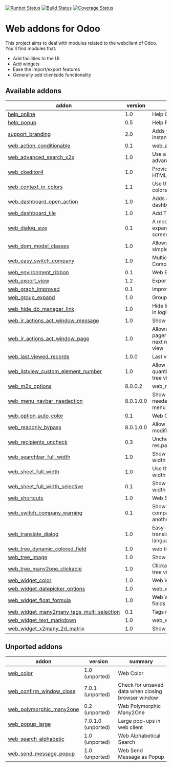 [![Runbot Status](https://runbot.odoo-community.org/runbot/badge/flat/162/8.0.svg)](https://runbot.odoo-community.org/runbot/repo/github-com-oca-web-162)
[![Build Status](https://travis-ci.org/OCA/web.svg?branch=8.0)](https://travis-ci.org/OCA/web)
[![Coverage Status](https://coveralls.io/repos/OCA/web/badge.png?branch=8.0)](https://coveralls.io/r/OCA/web?branch=8.0)

Web addons for Odoo
===================

This project aims to deal with modules related to the webclient of Odoo. You'll find modules that:

- Add facilities to the UI
- Add widgets
- Ease the import/export features
- Generally add clientside functionality

[//]: # (addons)
Available addons
----------------
addon | version | summary
--- | --- | ---
[help_online](help_online/) | 1.0 | Help Online
[help_popup](help_popup/) | 0.5 | Help Popup
[support_branding](support_branding/) | 2.0 | Adds your branding to an Odoo instance
[web_action_conditionable](web_action_conditionable/) | 0.1 | web_action_conditionable
[web_advanced_search_x2x](web_advanced_search_x2x/) | 1.0 | Use a search widget in advanced search for x2x fields
[web_ckeditor4](web_ckeditor4/) | 1.0 | Provides a widget for editing HTML fields using CKEditor 4.x
[web_context_in_colors](web_context_in_colors/) | 1.1 | Use the context in a tree view's colors and fonts attribute
[web_dashboard_open_action](web_dashboard_open_action/) | 1.0 | Adds a button to open a dashboard in full mode
[web_dashboard_tile](web_dashboard_tile/) | 1.0 | Add Tiles to Dashboard
[web_dialog_size](web_dialog_size/) | 0.1 | A module that lets the user expand a dialog box to the full screen width.
[web_dom_model_classes](web_dom_model_classes/) | 1.0 | Allows small UI changes with simple CSS
[web_easy_switch_company](web_easy_switch_company/) | 1.0 | Multicompany - Easy Switch Company
[web_environment_ribbon](web_environment_ribbon/) | 0.1 | Web Environment Ribbon
[web_export_view](web_export_view/) | 1.2 | Export Current View
[web_graph_improved](web_graph_improved/) | 0.1 | Improves graph views.
[web_group_expand](web_group_expand/) | 1.0 | Group Expand Buttons
[web_hide_db_manager_link](web_hide_db_manager_link/) | 1.0 | Hide link to database manager in login screen
[web_ir_actions_act_window_message](web_ir_actions_act_window_message/) | 1.0 | Show a message box to users
[web_ir_actions_act_window_page](web_ir_actions_act_window_page/) | 1.0 | Allows a developer to trigger a pager to show the previous or next next record in the form view
[web_last_viewed_records](web_last_viewed_records/) | 1.0.0 | Last viewed records
[web_listview_custom_element_number](web_listview_custom_element_number/) | 1.0 | Allow users to set manually a quantity of items to display in a tree view
[web_m2x_options](web_m2x_options/) | 8.0.0.2 | web_m2x_options
[web_menu_navbar_needaction](web_menu_navbar_needaction/) | 8.0.1.0.0 | Show the sum of submenus' needaction counters in main menu
[web_option_auto_color](web_option_auto_color/) | 0.1 | Web Option Auto Color
[web_readonly_bypass](web_readonly_bypass/) | 8.0.1.0.0 | Allow to save onchange modifications to readonly fields
[web_recipients_uncheck](web_recipients_uncheck/) | 0.3 | Uncheck recipients on res.partner
[web_searchbar_full_width](web_searchbar_full_width/) | 1.0 | Show search bar in full screen width
[web_sheet_full_width](web_sheet_full_width/) | 1.0 | Use the whole available screen width when displaying sheets
[web_sheet_full_width_selective](web_sheet_full_width_selective/) | 0.1 | Show selected sheets with full width
[web_shortcuts](web_shortcuts/) | 1.0 | Web Shortcuts
[web_switch_company_warning](web_switch_company_warning/) | 0.1 | Show a warning if current company has been switched in another tab or window.
[web_translate_dialog](web_translate_dialog/) | 1.0 | Easy-to-use pop-up to translate fields in several languages
[web_tree_dynamic_colored_field](web_tree_dynamic_colored_field/) | 1.0 | web tree dynamic colored field
[web_tree_image](web_tree_image/) | 1.0 | Show images in tree views
[web_tree_many2one_clickable](web_tree_many2one_clickable/) | 1.0 | Clickable many2one fields for tree views
[web_widget_color](web_widget_color/) | 1.0 | Web Widget Color
[web_widget_datepicker_options](web_widget_datepicker_options/) | 1.0 | web_widget_datepicker_options
[web_widget_float_formula](web_widget_float_formula/) | 1.0 | Web Widget - Formulas in Float fields
[web_widget_many2many_tags_multi_selection](web_widget_many2many_tags_multi_selection/) | 0.1 | Tags multiple selection
[web_widget_text_markdown](web_widget_text_markdown/) | 1.0 | web_widget_text_markdown
[web_widget_x2many_2d_matrix](web_widget_x2many_2d_matrix/) | 1.0 | Show list fields as a matrix

Unported addons
---------------
addon | version | summary
--- | --- | ---
[web_color](__unported__/web_color/) | 1.0 (unported) | Web Color
[web_confirm_window_close](__unported__/web_confirm_window_close/) | 7.0.1 (unported) | Check for unsaved data when closing browser window
[web_polymorphic_many2one](__unported__/web_polymorphic_many2one/) | 0.2 (unported) | Web Polymorphic Many2One
[web_popup_large](__unported__/web_popup_large/) | 7.0.1.0 (unported) | Large pop-ups in web client
[web_search_alphabetic](__unported__/web_search_alphabetic/) | 1.0 (unported) | Web Alphabetical Search
[web_send_message_popup](__unported__/web_send_message_popup/) | 1.0 (unported) | Web Send Message as Popup

[//]: # (end addons)
